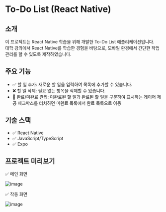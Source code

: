 <h1>To-Do List (React Native)</h1>

<h2>소개</h2>
이 프로젝트는 React Native 학습을 위해 개발한 To-Do List 애플리케이션입니다.<br>
대학 강의에서 React Native를 학습한 경험을 바탕으로, 모바일 환경에서 간단한 작업 관리를 할 수 있도록 제작하였습니다.

<h2>주요 기능</h2>
<ul>
<li>✅ 할 일 추가: 새로운 할 일을 입력하여 목록에 추가할 수 있습니다.</li>

<li>❌ 할 일 삭제: 필요 없는 항목을 삭제할 수 있습니다.</li>

<li>📌 완료/미완료 관리:
미완료된 할 일과 완료된 할 일을 구분하여 표시하는 레이어 제공
체크박스를 터치하면 미완료 목록에서 완료 목록으로 이동</li>
</ul>

<h2>기술 스택</h2>
<ul>
<li>✅ React Native</li>

<li>✅ JavaScript/TypeScript</li>

<li>✅ Expo</li>
</ul>

<h2>프로젝트 미리보기</h2>

✅ 메인 화면

![image](https://github.com/user-attachments/assets/f34848ff-6e2d-4417-983a-f41a487a6968)

✅ 작동 화면

![image](https://github.com/user-attachments/assets/f0759a7e-882d-4689-a6c6-6c67b00dc391)


